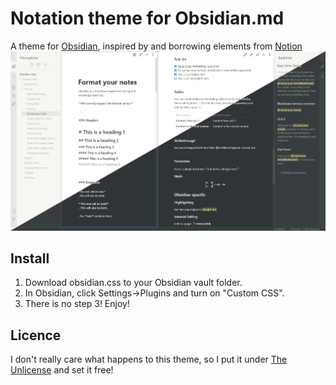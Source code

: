 # Notation theme for Obsidian.md
A theme for [Obsidian](https://obisidian.md/), inspired by and borrowing elements from [Notion](http://notion.so)
![Screenshot](./screenshot.jpg)

## Install
1. Download obsidian.css to your Obsidian vault folder.
2. In Obsidian, click Settings->Plugins and turn on "Custom CSS".
3. There is no step 3! Enjoy!

## Licence
I don't really care what happens to this theme, so I put it under [The Unlicense](./LICENSE) and set it free!
